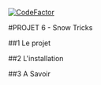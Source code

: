 [![CodeFactor](https://www.codefactor.io/repository/github/captainfrak/projet6/badge)](https://www.codefactor.io/repository/github/captainfrak/projet6)

#PROJET 6 - Snow Tricks

##1 Le projet

##2 L'installation

##3 A Savoir
